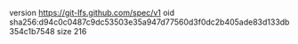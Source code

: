 version https://git-lfs.github.com/spec/v1
oid sha256:d94c0c0487c9dc53503e35a947d77560d3f0dc2b405ade83d133db354c1b7548
size 216
